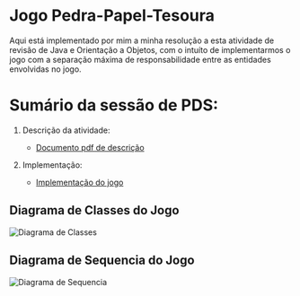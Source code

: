# Jogo Pedra-Papel-Tesoura

Aqui está implementado por mim a minha resolução a esta atividade de revisão de Java e Orientação a Objetos, com o intuíto de implementarmos o jogo com a separação máxima de responsabilidade entre as entidades envolvidas no jogo.

# Sumário da sessão de PDS:

1. Descrição da atividade:
   * [Documento pdf de descrição](https://github.com/ericrodriguesfer/Academico/tree/master/PDS/pedra-papel-tesoura/descricao-trabalho/descriacao-trabalho.pdf)

2. Implementação:
   * [Implementação do jogo](https://github.com/ericrodriguesfer/Academico/tree/master/PDS/pedra-papel-tesoura/src/br/com/eric/pds)

## Diagrama de Classes do Jogo

![Diagrama de Classes](https://github.com/ericrodriguesfer/Academico/tree/master/PDS/pedra-papel-tesoura/diagramas/Class.png)

## Diagrama de Sequencia do Jogo

![Diagrama de Sequencia](https://github.com/ericrodriguesfer/Academico/tree/master/PDS/pedra-papel-tesoura/diagramas/Sequence.png)